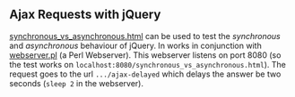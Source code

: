 ## Ajax Requests with jQuery

[synchronous_vs_asynchronous.html](https://github.com/ReneNyffenegger/about-jQuery/blob/master/api/ajax/synchronous_vs_asynchronous.html) can be
used to test the *synchronous* and *asynchronous* behaviour of jQuery. In works in conjunction with
[webserver.pl](https://github.com/ReneNyffenegger/about-jQuery/blob/master/api/ajax/webserver.pl) (a Perl Webserver). This webserver
listens on port 8080 (so the test works on `localhost:8080/synchronous_vs_asynchronous.html`). The request goes to the
url `.../ajax-delayed` which delays the answer be two seconds (`sleep 2` in the webserver).

